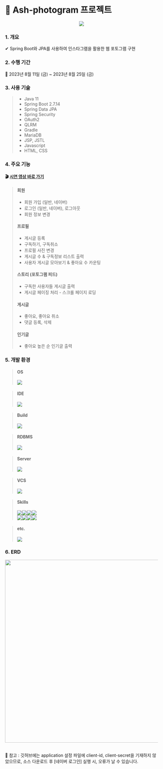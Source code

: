 # 👾 Ash-photogram 프로젝트
<p align="center">
  <img src="https://github.com/Ahram-Jeong/Ash-photogram/assets/86512230/b3a04914-7e40-41af-a35b-9cae91315881">
</p>

### 1. 개요
✔ Spring Boot와 JPA를 사용하여 인스타그램을 활용한 웹 포토그램 구현
### 2. 수행 기간
📅 2023년 8월 11일 (금) ~ 2023년 8월 25일 (금)
### 3. 사용 기술
>- Java 11
>- Spring Boot 2.7.14
>- Spring Data JPA
>- Spring Security
>- OAuth2
>- QLRM
>- Gradle
>- MariaDB
>- JSP, JSTL
>- Javascript
>- HTML, CSS
### 4. 주요 기능
#### 🎬 [**시연 영상 바로 가기**](https://drive.google.com/drive/folders/1IXYNbeZjxf42_J4VUxY_3i28HxBhgKhG?usp=sharing)
> #### 회원
>- 회원 가입 (일반, 네이버)
>- 로그인 (일반, 네이버), 로그아웃
>- 회원 정보 변경
> #### 프로필
>- 게시글 등록
>- 구독하기, 구독취소
>- 프로필 사진 변경
>- 게시글 수 & 구독정보 리스트 출력
>- 사용자 게시글 모아보기 & 좋아요 수 카운팅
> #### 스토리 (포토그램 피드)
>- 구독한 사용자들 게시글 출력
>- 게시글 페이징 처리 - 스크롤 페이지 로딩
> #### 게시글
>- 좋아요, 좋아요 취소
>- 댓글 등록, 삭제
> #### 인기글
>- 좋아요 높은 순 인기글 출력

### 5. 개발 환경
> #### OS
> <img src="https://img.shields.io/badge/windows-0078D4?style=for-the-badge&logo=windows&logoColor=white">

> #### IDE
> <img src="https://img.shields.io/badge/intellijidea-000000?style=for-the-badge&logo=intellijidea&logoColor=white">

> #### Build
> <img src="https://img.shields.io/badge/gradle-02303A?style=for-the-badge&logo=gradle&logoColor=white">

> #### RDBMS
> <img src="https://img.shields.io/badge/mariadb-1F305F?style=for-the-badge&logo=mariadb&logoColor=white">

> #### Server
> <img src="https://img.shields.io/badge/apachetomcat-F8DC75?style=for-the-badge&logo=apachetomcat&logoColor=white">

> #### VCS
> <img src="https://img.shields.io/badge/github-181717?style=for-the-badge&logo=github&logoColor=white">

> #### Skills
> <img src="https://img.shields.io/badge/java-007396?style=for-the-badge&logo=java&logoColor=white"><img src="https://img.shields.io/badge/springboot-6DB33F?style=for-the-badge&logo=springboot&logoColor=white"><img src="https://img.shields.io/badge/springsecurity-00A98F?style=for-the-badge&logo=springsecurity&logoColor=white"><img src="https://img.shields.io/badge/jpa-FFC801?style=for-the-badge&logo=jpa&logoColor=white"><br/><img src="https://img.shields.io/badge/javascript-F7DF1E?style=for-the-badge&logo=javascript&logoColor=white"><img src="https://img.shields.io/badge/html5-E34F26?style=for-the-badge&logo=html5&logoColor=white"><img src="https://img.shields.io/badge/css-1572B6?style=for-the-badge&logo=css3&logoColor=white"><img src="https://img.shields.io/badge/jquery-FF4154?style=for-the-badge&logo=jquery&logoColor=white">

> #### etc.
> <img src="https://img.shields.io/badge/postman-FF6C37?style=for-the-badge&logo=postman&logoColor=white">

### 6. ERD
<img src="https://github.com/Ahram-Jeong/Ash-photogram/assets/86512230/16aae36f-5c66-4fec-9123-93bcc0f52978" width="600px"><br/><br/>

🧾 참고 : 깃허브에는 application 설정 파일에 client-id, client-secret을 기재하지 않았으므로, 소스 다운로드 후 [네이버 로그인] 실행 시, 오류가 날 수 있습니다.
